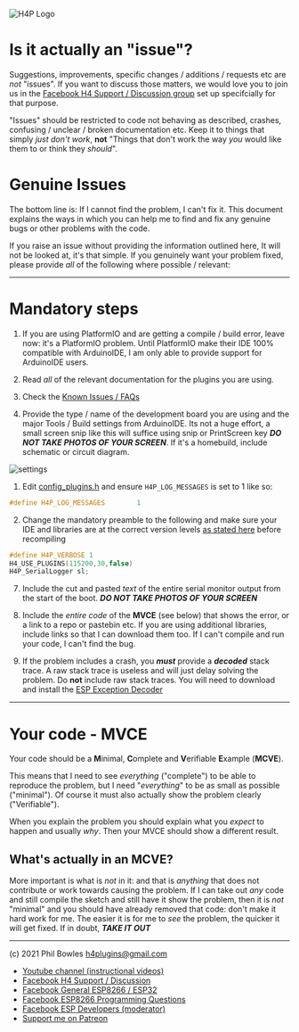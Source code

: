 ![H4P Logo](../assets/DiagLogo.jpg)

# Is it actually an "issue"?

Suggestions, improvements, specific changes / additions / requests etc are *not* "issues". If you want to discuss those matters, we would love you to join us in the [Facebook H4 Support / Discussion group](https://www.facebook.com/groups/444344099599131/) set up specifcially for that purpose.

"Issues" should be restricted to code not behaving as described, crashes, confusing / unclear / broken documentation etc. Keep it to things that simply *just don't work*, **not** "Things that don't work the way *you* would like them to or think they *should*".

# Genuine Issues

The bottom line is: If I cannot find the problem, I can't fix it. This document explains the ways in which you can help me to find and fix any genuine bugs or other problems with the code.

If you raise an issue without providing the information outlined here, It will not be looked at, it's that simple. If you genuinely want your problem fixed, please provide *all* of the following where possible / relevant:

---

# Mandatory steps

1. If you are using PlatformIO and are getting a compile / build error, leave now: it's a PlatformIO problem. Until PlatformIO make their IDE 100% compatible with ArduinoIDE, I am only able to provide support for ArduinoIDE users.

2. Read *all* of the relevant documentation for the plugins you are using.

3. Check the [Known Issues / FAQs](faq.md)

4. Provide the type / name of the development board you are using and the major Tools / Build settings from ArduinoIDE. Its not a huge effort, a small screen snip like this will suffice using snip or PrintScreen key ***DO  NOT TAKE PHOTOS OF YOUR SCREEN***. If it's a homebuild, include schematic or circuit diagram.

![settings](../assets/settings.jpg)

1. Edit [config_plugins.h](../src/config_plugins.h) and ensure `H4P_LOG_MESSAGES` is set to 1 like so:

```cpp
#define H4P_LOG_MESSAGES        1
```

2. Change the mandatory preamble to the following and make sure your IDE and libraries are at the correct version levels [as stated here](../README.md#installation-and-the-menagerie-roadmap) before recompiling

```cpp
#define H4P_VERBOSE 1
H4_USE_PLUGINS(115200,30,false)
H4P_SerialLogger sl;
```

7. Include the cut and pasted *text* of the entire serial monitor output from the start of the boot. ***DO  NOT TAKE PHOTOS OF YOUR SCREEN***

8. Include the *entire code* of the **MVCE** (see below) that shows the error, or a link to a repo or pastebin etc. If you are using additional libraries, include links so that I can download them too. If I can't compile and run your code, I can't find the bug.

9. If the problem includes a crash, you ***must*** provide a ***decoded*** stack trace. A raw stack trace is useless and will just delay solving the problem. Do **not** include raw stack traces. You will need to download and install the [ESP Exception Decoder](https://github.com/me-no-dev/EspExceptionDecoder)

---

# Your code - MVCE

Your code should be a **M**inimal, **C**omplete and **V**erifiable **E**xample (**MCVE**).

This means that I need to see *everything* ("complete") to be able to reproduce the problem, but I need "*everything*" to be as small as possible ("minimal"). Of course it must also actually show the problem clearly ("Verifiable").

When you explain the problem you should explain what you *expect* to happen and usually *why*. Then your MVCE should show a different result.

## What's actually in an MCVE?

More important is what is *not* in it: and that is *anything* that does not contribute or work towards causing the problem. If I can take out *any* code and still compile the sketch and still have it show the problem, then it is *not* "minimal" and you should have already removed that code: don't make it hard work for me. The easier it is for me to *see* the problem, the quicker it will get fixed. If in doubt, ***TAKE IT OUT***

---

(c) 2021 Phil Bowles h4plugins@gmail.com

* [Youtube channel (instructional videos)](https://www.youtube.com/channel/UCYi-Ko76_3p9hBUtleZRY6g)
* [Facebook H4  Support / Discussion](https://www.facebook.com/groups/444344099599131/)
* [Facebook General ESP8266 / ESP32](https://www.facebook.com/groups/2125820374390340/)
* [Facebook ESP8266 Programming Questions](https://www.facebook.com/groups/esp8266questions/)
* [Facebook ESP Developers (moderator)](https://www.facebook.com/groups/ESP8266/)
* [Support me on Patreon](https://patreon.com/esparto)